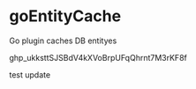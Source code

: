 # goEntityCache
Go plugin caches DB entityes

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

test update
